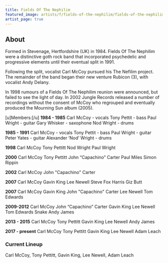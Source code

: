 ```yaml
---
title: Fields Of The Nephilim
featured_image: artists/f/fields-of-the-nephilim/fields-of-the-nephilim.jpg
artist_page: true
---
```

## About

Formed in Stevenage, Hertfordshire (UK) in 1984. Fields Of The Nephilim were a distinctive goth rock band that incorporated psychedelic and progressive elements until their eventual split in 1991.

Following the split, vocalist Carl McCoy pursued his The Nefilim project. The remainder of the band began their new venture Rubicon (3), with vocalist Andy Delany.

In 1998 rumours of a Fields Of The Nephilim reunion were announced, but failed to see the light of day. In 2002 Jungle Records released a number of recordings without the consent of McCoy who regrouped and eventually produced the Mourning Sun album (2005).

[u]Members:[/u]
**1984 - 1985**
Carl McCoy - vocals
Tony Pettit - bass
Paul Wright - guitar
Gary Whisker - saxophone
Nod Wright - drums

**1985 - 1991**
Carl McCoy - vocals
Tony Pettit - bass
Paul Wright - guitar
Peter Yates - guitar
Alexander ‘Nod’ Wright - drums

**1998**
Carl McCoy
Tony Pettitt
Nod Wright
Paul Wright

**2000**
Carl McCoy
Tony Pettitt
John “Capachino” Carter
Paul Miles
Simon Rippin

**2002**
Carl McCoy
John "Capachino" Carter

**2007**
Carl McCoy
Gavin King
Lee Newell
Steve Fox Harris
Giz Butt

**2007**
Carl McCoy
Gavin King
John "Capachino" Carter
Lee Newell
Tom Edwards

**2009-2012**
Carl McCoy
John “Capachino” Carter
Gavin King
Lee Newell
Tom Edwards
Snake
Andy James

**2013 - 2015**
Carl McCoy
Tony Pettitt
Gavin King
Lee Newell
Andy James

**2017 - present**
Carl McCoy
Tony Pettitt
Gavin King
Lee Newell
Adam Leach

### Current Lineup

Carl McCoy, Tony Pettitt, Gavin King, Lee Newell, Adam Leach


